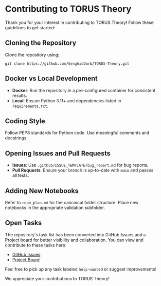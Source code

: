 # Contributing to TORUS Theory

Thank you for your interest in contributing to TORUS Theory! Follow these guidelines to get started:

## Cloning the Repository
Clone the repository using:
```
git clone https://github.com/GenghisDarb/TORUS-Theory.git
```

## Docker vs Local Development
- **Docker**: Run the repository in a pre-configured container for consistent results.
- **Local**: Ensure Python 3.11+ and dependencies listed in `requirements.txt`.

## Coding Style
Follow PEP8 standards for Python code. Use meaningful comments and docstrings.

## Opening Issues and Pull Requests
- **Issues**: Use `.github/ISSUE_TEMPLATE/bug_report.md` for bug reports.
- **Pull Requests**: Ensure your branch is up-to-date with `main` and passes all tests.

## Adding New Notebooks
Refer to `repo_plan.md` for the canonical folder structure. Place new notebooks in the appropriate validation subfolder.

## Open Tasks

The repository's task list has been converted into GitHub Issues and a Project board for better visibility and collaboration. You can view and contribute to these tasks here:

- [GitHub Issues](https://github.com/GenghisDarb/TORUS-Theory/issues)
- [Project Board](https://github.com/GenghisDarb/TORUS-Theory/projects)

Feel free to pick up any task labeled `help-wanted` or suggest improvements!

We appreciate your contributions to TORUS Theory!
